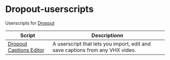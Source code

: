 # Dropout-userscripts
Userscripts for [Dropout](https://www.dropout.tv)

| Script | Descriptionn |
| ------ | ------------ |
| [Dropout Captions Editor](https://github.com/Giandrop/Dropout-userscripts/tree/master/Dropout%20Captions%20Editor) | A userscript that lets you import, edit and save captions from any VHX video. |